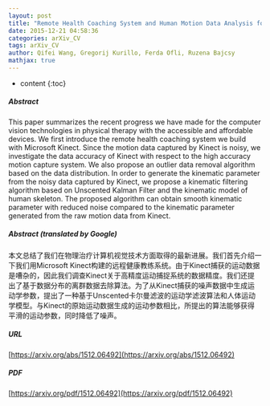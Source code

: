 ```yaml
---
layout: post
title: "Remote Health Coaching System and Human Motion Data Analysis for Physical Therapy with Microsoft Kinect"
date: 2015-12-21 04:58:36
categories: arXiv_CV
tags: arXiv_CV
author: Qifei Wang, Gregorij Kurillo, Ferda Ofli, Ruzena Bajcsy
mathjax: true
---
```


* content
{:toc}

##### Abstract
This paper summarizes the recent progress we have made for the computer vision technologies in physical therapy with the accessible and affordable devices. We first introduce the remote health coaching system we build with Microsoft Kinect. Since the motion data captured by Kinect is noisy, we investigate the data accuracy of Kinect with respect to the high accuracy motion capture system. We also propose an outlier data removal algorithm based on the data distribution. In order to generate the kinematic parameter from the noisy data captured by Kinect, we propose a kinematic filtering algorithm based on Unscented Kalman Filter and the kinematic model of human skeleton. The proposed algorithm can obtain smooth kinematic parameter with reduced noise compared to the kinematic parameter generated from the raw motion data from Kinect.

##### Abstract (translated by Google)
本文总结了我们在物理治疗计算机视觉技术方面取得的最新进展。我们首先介绍一下我们用Microsoft Kinect构建的远程健康教练系统。由于Kinect捕获的运动数据是嘈杂的，因此我们调查Kinect关于高精度运动捕捉系统的数据精度。我们还提出了基于数据分布的离群数据去除算法。为了从Kinect捕获的噪声数据中生成运动学参数，提出了一种基于Unscented卡尔曼滤波的运动学滤波算法和人体运动学模型。与Kinect的原始运动数据生成的运动参数相比，所提出的算法能够获得平滑的运动参数，同时降低了噪声。

##### URL
[https://arxiv.org/abs/1512.06492](https://arxiv.org/abs/1512.06492)

##### PDF
[https://arxiv.org/pdf/1512.06492](https://arxiv.org/pdf/1512.06492)

